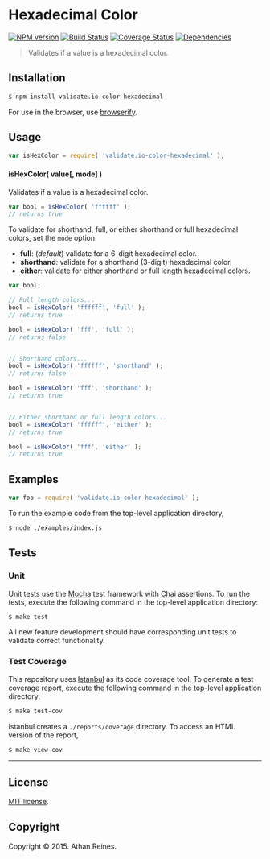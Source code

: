 Hexadecimal Color
===
[![NPM version][npm-image]][npm-url] [![Build Status][travis-image]][travis-url] [![Coverage Status][codecov-image]][codecov-url] [![Dependencies][dependencies-image]][dependencies-url]

> Validates if a value is a hexadecimal color.


## Installation

``` bash
$ npm install validate.io-color-hexadecimal
```

For use in the browser, use [browserify](https://github.com/substack/node-browserify).


## Usage

``` javascript
var isHexColor = require( 'validate.io-color-hexadecimal' );
```

#### isHexColor( value[, mode] )

Validates if a value is a hexadecimal color.

``` javascript
var bool = isHexColor( 'ffffff' );
// returns true
```

To validate for shorthand, full, or either shorthand or full hexadecimal colors, set the `mode` option.

*	__full__: (*default*) validate for a 6-digit hexadecimal color.
*	__shorthand__: validate for a shorthand (3-digit) hexadecimal color.
*	__either__: validate for either shorthand or full length hexadecimal colors.

``` javascript
var bool;

// Full length colors...
bool = isHexColor( 'ffffff', 'full' );
// returns true

bool = isHexColor( 'fff', 'full' );
// returns false


// Shorthand colors...
bool = isHexColor( 'ffffff', 'shorthand' );
// returns false

bool = isHexColor( 'fff', 'shorthand' );
// returns true


// Either shorthand or full length colors...
bool = isHexColor( 'ffffff', 'either' );
// returns true

bool = isHexColor( 'fff', 'either' );
// returns true
```


## Examples

``` javascript
var foo = require( 'validate.io-color-hexadecimal' );
```

To run the example code from the top-level application directory,

``` bash
$ node ./examples/index.js
```


## Tests

### Unit

Unit tests use the [Mocha](http://mochajs.org) test framework with [Chai](http://chaijs.com) assertions. To run the tests, execute the following command in the top-level application directory:

``` bash
$ make test
```

All new feature development should have corresponding unit tests to validate correct functionality.


### Test Coverage

This repository uses [Istanbul](https://github.com/gotwarlost/istanbul) as its code coverage tool. To generate a test coverage report, execute the following command in the top-level application directory:

``` bash
$ make test-cov
```

Istanbul creates a `./reports/coverage` directory. To access an HTML version of the report,

``` bash
$ make view-cov
```


---
## License

[MIT license](http://opensource.org/licenses/MIT). 


## Copyright

Copyright &copy; 2015. Athan Reines.


[npm-image]: http://img.shields.io/npm/v/validate.io-color-hexadecimal.svg
[npm-url]: https://npmjs.org/package/validate.io-color-hexadecimal

[travis-image]: http://img.shields.io/travis/validate-io/color-hexadecimal/master.svg
[travis-url]: https://travis-ci.org/validate-io/color-hexadecimal

[codecov-image]: https://img.shields.io/codecov/c/github/validate-io/color-hexadecimal/master.svg
[codecov-url]: https://codecov.io/github/validate-io/color-hexadecimal?branch=master

[dependencies-image]: http://img.shields.io/david/validate-io/color-hexadecimal.svg
[dependencies-url]: https://david-dm.org/validate-io/color-hexadecimal

[dev-dependencies-image]: http://img.shields.io/david/dev/validate-io/color-hexadecimal.svg
[dev-dependencies-url]: https://david-dm.org/dev/validate-io/color-hexadecimal

[github-issues-image]: http://img.shields.io/github/issues/validate-io/color-hexadecimal.svg
[github-issues-url]: https://github.com/validate-io/color-hexadecimal/issues
